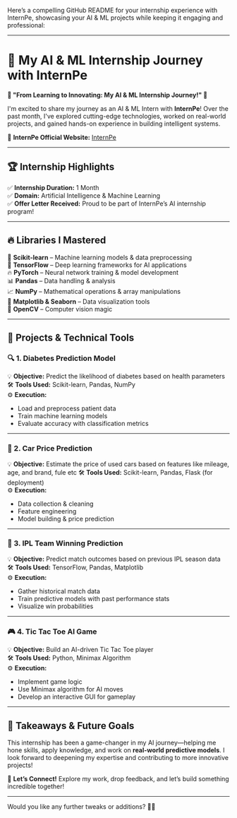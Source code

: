 
Here’s a compelling GitHub README for your internship experience with InternPe, showcasing your AI & ML projects while keeping it engaging and professional:

---

# 🚀 My AI & ML Internship Journey with InternPe  

**🌟 "From Learning to Innovating: My AI & ML Internship Journey!" 🌟**  

I'm excited to share my journey as an AI & ML Intern with **InternPe**! Over the past month, I've explored cutting-edge technologies, worked on real-world projects, and gained hands-on experience in building intelligent systems.  

🔗 **InternPe Official Website:** [InternPe](https://www.internpe.com)  

---

## 🏆 Internship Highlights  

✅ **Internship Duration:** 1 Month  
✅ **Domain:** Artificial Intelligence & Machine Learning  
✅ **Offer Letter Received:** Proud to be part of InternPe’s AI internship program!  

---

## 🔥 Libraries I Mastered  

🚀 **Scikit-learn** – Machine learning models & data preprocessing  
🧠 **TensorFlow** – Deep learning frameworks for AI applications  
🔥 **PyTorch** – Neural network training & model development  
📊 **Pandas** – Data handling & analysis  
📈 **NumPy** – Mathematical operations & array manipulations  
🎨 **Matplotlib & Seaborn** – Data visualization tools  
🤖 **OpenCV** – Computer vision magic  

---

## 🚀 Projects & Technical Tools  

### 🔍 1. **Diabetes Prediction Model**  
💡 **Objective:** Predict the likelihood of diabetes based on health parameters  
🛠️ **Tools Used:** Scikit-learn, Pandas, NumPy  
⚙️ **Execution:**  
- Load and preprocess patient data  
- Train machine learning models  
- Evaluate accuracy with classification metrics  

---

### 🚗 2. **Car Price Prediction**  
💡 **Objective:** Estimate the price of used cars based on features like mileage, age, and brand, fule etc 
🛠️ **Tools Used:** Scikit-learn, Pandas, Flask (for deployment)  
⚙️ **Execution:**  
- Data collection & cleaning  
- Feature engineering  
- Model building & price prediction  

---

### 🏏 3. **IPL Team Winning Prediction**  
💡 **Objective:** Predict match outcomes based on previous IPL season data  
🛠️ **Tools Used:** TensorFlow, Pandas, Matplotlib  
⚙️ **Execution:**  
- Gather historical match data  
- Train predictive models with past performance stats  
- Visualize win probabilities  

---

### 🎮 4. **Tic Tac Toe AI Game**  
💡 **Objective:** Build an AI-driven Tic Tac Toe player  
🛠️ **Tools Used:** Python, Minimax Algorithm  
⚙️ **Execution:**  
- Implement game logic  
- Use Minimax algorithm for AI moves  
- Develop an interactive GUI for gameplay  

---

## 🌟 Takeaways & Future Goals  

This internship has been a game-changer in my AI journey—helping me hone skills, apply knowledge, and work on **real-world predictive models**. I look forward to deepening my expertise and contributing to more innovative projects!  

🚀 **Let’s Connect!** Explore my work, drop feedback, and let’s build something incredible together!  

---

Would you like any further tweaks or additions? 🚀🔥  
